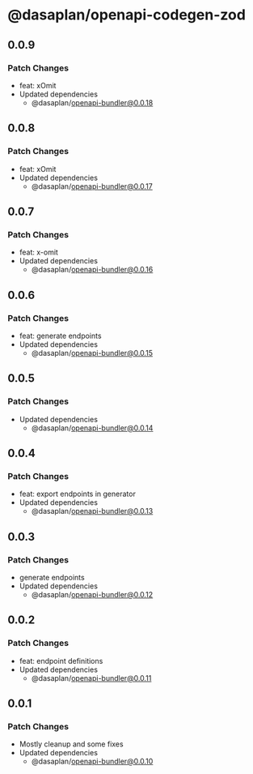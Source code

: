 # @dasaplan/openapi-codegen-zod

## 0.0.9

### Patch Changes

- feat: xOmit
- Updated dependencies
  - @dasaplan/openapi-bundler@0.0.18

## 0.0.8

### Patch Changes

- feat: xOmit
- Updated dependencies
  - @dasaplan/openapi-bundler@0.0.17

## 0.0.7

### Patch Changes

- feat: x-omit
- Updated dependencies
  - @dasaplan/openapi-bundler@0.0.16

## 0.0.6

### Patch Changes

- feat: generate endpoints
- Updated dependencies
  - @dasaplan/openapi-bundler@0.0.15

## 0.0.5

### Patch Changes

- Updated dependencies
  - @dasaplan/openapi-bundler@0.0.14

## 0.0.4

### Patch Changes

- feat: export endpoints in generator
- Updated dependencies
  - @dasaplan/openapi-bundler@0.0.13

## 0.0.3

### Patch Changes

- generate endpoints
- Updated dependencies
  - @dasaplan/openapi-bundler@0.0.12

## 0.0.2

### Patch Changes

- feat: endpoint definitions
- Updated dependencies
  - @dasaplan/openapi-bundler@0.0.11

## 0.0.1

### Patch Changes

- Mostly cleanup and some fixes
- Updated dependencies
  - @dasaplan/openapi-bundler@0.0.10

